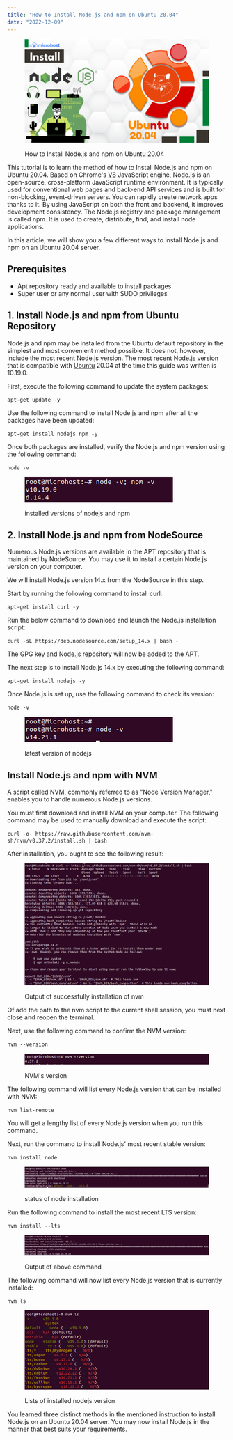 ```yaml
---
title: "How to Install Node.js and npm on Ubuntu 20.04"
date: "2022-12-09"
---
```


<figure>

![How to Install Node.js and npm on Ubuntu 20.04](images/How-to-Install-Node.js-and-npm-on-Ubuntu-20.04-1024x576.png)

<figcaption>

How to Install Node.js and npm on Ubuntu 20.04

</figcaption>

</figure>

This tutorial is to learn the method of how to Install Node.js and npm on Ubuntu 20.04. Based on Chrome's [V8](https://v8.dev/) JavaScript engine, Node.js is an open-source, cross-platform JavaScript runtime environment. It is typically used for conventional web pages and back-end API services and is built for non-blocking, event-driven servers. You can rapidly create network apps thanks to it. By using JavaScript on both the front and backend, it improves development consistency. The Node.js registry and package management is called npm. It is used to create, distribute, find, and install node applications.

In this article, we will show you a few different ways to install Node.js and npm on an Ubuntu 20.04 server.

## Prerequisites

- Apt repository ready and available to install packages
- Super user or any normal user with SUDO privileges

## 1\. Install Node.js and npm from Ubuntu Repository

Node.js and npm may be installed from the Ubuntu default repository in the simplest and most convenient method possible. It does not, however, include the most recent Node.js version. The most recent Node.js version that is compatible with [Ubuntu](https://utho.com/docs/tutorial/how-to-install-webmin-on-ubuntu-20-04/) 20.04 at the time this guide was written is 10.19.0.

First, execute the following command to update the system packages:

```
apt-get update -y
```
Use the following command to install Node.js and npm after all the packages have been updated:

```
apt-get install nodejs npm -y
```
Once both packages are installed, verify the Node.js and npm version using the following command:

```
node -v
```
<figure>

![Version of installed nodejs and npm](images/image-536.png)

<figcaption>

installed versions of nodejs and npm

</figcaption>

</figure>

## 2\. Install Node.js and npm from NodeSource

Numerous Node.js versions are available in the APT repository that is maintained by NodeSource. You may use it to install a certain Node.js version on your computer.

We will install Node.js version 14.x from the NodeSource in this step.

Start by running the following command to install curl:

```
apt-get install curl -y
```
Run the below command to download and launch the Node.js installation script:

```
curl -sL https://deb.nodesource.com/setup_14.x | bash -
```
The GPG key and Node.js repository will now be added to the APT.

The next step is to install Node.js 14.x by executing the following command:

```
apt-get install nodejs -y
```
Once Node.js is set up, use the following command to check its version:

```
node -v
```
<figure>

![latest version of nodejs](images/image-537.png)

<figcaption>

latest version of nodejs

</figcaption>

</figure>

## Install Node.js and npm with NVM

A script called NVM, commonly referred to as "Node Version Manager," enables you to handle numerous Node.js versions.

You must first download and install NVM on your computer. The following command may be used to manually download and execute the script:

```
curl -o- https://raw.githubusercontent.com/nvm-sh/nvm/v0.37.2/install.sh | bash
```

After installation, you ought to see the following result:

<figure>

![](images/image-538.png)

<figcaption>

Output of successfully installation of nvm

</figcaption>

</figure>

Of add the path to the nvm script to the current shell session, you must next close and reopen the terminal.

Next, use the following command to confirm the NVM version:

```
nvm --version
```

<figure>

![](images/image-540.png)

<figcaption>

NVM's version

</figcaption>

</figure>

The following command will list every Node.js version that can be installed with NVM:

```
nvm list-remote
```

You will get a lengthy list of every Node.js version when you run this command.

Next, run the command to install Node.js' most recent stable version:

```
nvm install node
```

<figure>

![status of node installation](images/image-541-1024x115.png)

<figcaption>

status of node installation

</figcaption>

</figure>

Run the following command to install the most recent LTS version:

```
nvm install --lts
```

<figure>

![Output of above command](images/image-543-1024x114.png)

<figcaption>

Output of above command

</figcaption>

</figure>

The following command will now list every Node.js version that is currently installed:

```
nvm ls
```

<figure>

![Lists of installed nodejs version](images/image-542.png)

<figcaption>

Lists of installed nodejs version

</figcaption>

</figure>

You learned three distinct methods in the mentioned instruction to install Node.js on an Ubuntu 20.04 server. You may now install Node.js in the manner that best suits your requirements.
